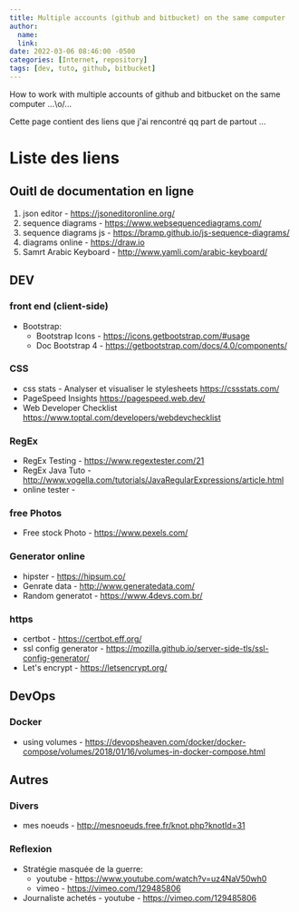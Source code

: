 ```yaml
---
title: Multiple accounts (github and bitbucket) on the same computer
author:
  name: 
  link: 
date: 2022-03-06 08:46:00 -0500
categories: [Internet, repository]
tags: [dev, tuto, github, bitbucket]
---
```


How to work with multiple accounts of github and bitbucket on the same computer ...\o/...

Cette page contient des liens que j'ai rencontré qq part de partout ...  

# Liste des liens

## Ouitl de documentation en ligne

1. json editor - <https://jsoneditoronline.org/>
2. sequence diagrams - <https://www.websequencediagrams.com/>
3. sequence diagrams js - <https://bramp.github.io/js-sequence-diagrams/>
4. diagrams online - <https://draw.io>
5. Samrt Arabic Keyboard - <http://www.yamli.com/arabic-keyboard/>

## DEV
### front end (client-side)
- Bootstrap:
  - Bootstrap Icons - ­<https://icons.getbootstrap.com/#usage>
  - Doc Bootstrap 4 - <https://getbootstrap.com/docs/4.0/components/>
### CSS
  - css stats - Analyser et visualiser le stylesheets <https://cssstats.com/>
  - PageSpeed Insights <https://pagespeed.web.dev/>
  - Web Developer Checklist <https://www.toptal.com/developers/webdevchecklist>
### RegEx
  - RegEx Testing - <https://www.regextester.com/21>
  - RegEx Java Tuto - <http://www.vogella.com/tutorials/JavaRegularExpressions/article.html>
  - online tester - 
### free Photos
  - Free stock Photo - <https://www.pexels.com/>
### Generator online
- hipster - <https://hipsum.co/>
- Genrate data - <http://www.generatedata.com/>
- Random generatot - <https://www.4devs.com.br/>
### https
- certbot - <https://certbot.eff.org/>
- ssl config generator - <https://mozilla.github.io/server-side-tls/ssl-config-generator/>
- Let's encrypt - <https://letsencrypt.org/>

## DevOps
### Docker
  - using volumes - <https://devopsheaven.com/docker/docker-compose/volumes/2018/01/16/volumes-in-docker-compose.html>

## Autres
### Divers
  - mes noeuds - <http://mesnoeuds.free.fr/knot.php?knotId=31>
### Reflexion
  - Stratégie masquée de la guerre:
    - youtube - <https://www.youtube.com/watch?v=uz4NaV50wh0>
    - vimeo - <https://vimeo.com/129485806>
  - Journaliste achetés - youtube - <https://vimeo.com/129485806>

### 


